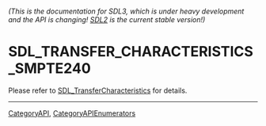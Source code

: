 ###### (This is the documentation for SDL3, which is under heavy development and the API is changing! [SDL2](https://wiki.libsdl.org/SDL2/) is the current stable version!)
# SDL_TRANSFER_CHARACTERISTICS_SMPTE240

Please refer to [SDL_TransferCharacteristics](SDL_TransferCharacteristics) for details.

----
[CategoryAPI](CategoryAPI), [CategoryAPIEnumerators](CategoryAPIEnumerators)

